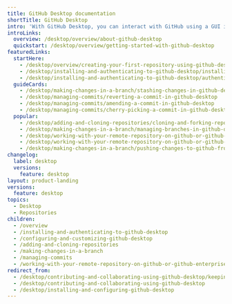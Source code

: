 ```yaml
---
title: GitHub Desktop documentation
shortTitle: GitHub Desktop
intro: 'With GitHub Desktop, you can interact with GitHub using a GUI instead of the command line or a web browser. You can use GitHub Desktop to complete most Git commands from your desktop, such as pushing to, pulling from, and cloning remote repositories, attributing commits, and creating pull requests, with visual confirmation of changes.'
introLinks:
  overview: /desktop/overview/about-github-desktop
  quickstart: /desktop/overview/getting-started-with-github-desktop
featuredLinks:
  startHere:
    - /desktop/overview/creating-your-first-repository-using-github-desktop
    - /desktop/installing-and-authenticating-to-github-desktop/installing-github-desktop
    - /desktop/installing-and-authenticating-to-github-desktop/authenticating-to-github-in-github-desktop
  guideCards:
    - /desktop/making-changes-in-a-branch/stashing-changes-in-github-desktop
    - /desktop/managing-commits/reverting-a-commit-in-github-desktop
    - /desktop/managing-commits/amending-a-commit-in-github-desktop
    - /desktop/managing-commits/cherry-picking-a-commit-in-github-desktop
  popular:
    - /desktop/adding-and-cloning-repositories/cloning-and-forking-repositories-from-github-desktop
    - /desktop/making-changes-in-a-branch/managing-branches-in-github-desktop
    - /desktop/working-with-your-remote-repository-on-github-or-github-enterprise/syncing-your-branch-in-github-desktop
    - /desktop/working-with-your-remote-repository-on-github-or-github-enterprise/creating-an-issue-or-pull-request-from-github-desktop
    - /desktop/making-changes-in-a-branch/pushing-changes-to-github-from-github-desktop
changelog:
  label: desktop
  versions:
    feature: desktop
layout: product-landing
versions:
  feature: desktop
topics:
  - Desktop
  - Repositories
children:
  - /overview
  - /installing-and-authenticating-to-github-desktop
  - /configuring-and-customizing-github-desktop
  - /adding-and-cloning-repositories
  - /making-changes-in-a-branch
  - /managing-commits
  - /working-with-your-remote-repository-on-github-or-github-enterprise
redirect_from:
  - /desktop/contributing-and-collaborating-using-github-desktop/keeping-your-local-repository-in-sync-with-github
  - /desktop/contributing-and-collaborating-using-github-desktop
  - /desktop/installing-and-configuring-github-desktop
---
```



